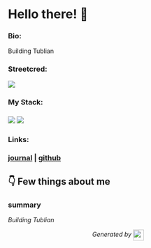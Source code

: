 
# Hello there! 👋


### Bio:

Building Tublian
            

### Streetcred:

<a href="https://www.tublian.com/profile/nraychaudhuri?ss=true"><img src="https://br947mb2rl.execute-api.us-east-1.amazonaws.com/dev/ft/profile/streetcred/badge/nraychaudhuri?type=without_score"></a>

### My Stack:

### <img src="https://br947mb2rl.execute-api.us-east-1.amazonaws.com/dev/ft/profile/streetcred/github/tag/Frontend"/> <img src="https://br947mb2rl.execute-api.us-east-1.amazonaws.com/dev/ft/profile/streetcred/github/tag/Backend"/>

### 

### 

### Links:

### <a href="https://www.tublian.com/profile/nraychaudhuri">journal</a> | <a href="https://www.github.com/nraychaudhuri">github</a>

## 👇 Few things about me


<div>

            

### summary
*Building Tublian*

            
</div>




<p align="center">
<i>Generated by <a href="https://www.tublian.com/"><img src="https://tublian-newsletter-assets.s3.amazonaws.com/just-logo.png" width="25" style="vertical-align: middle"/></i>
</p>
